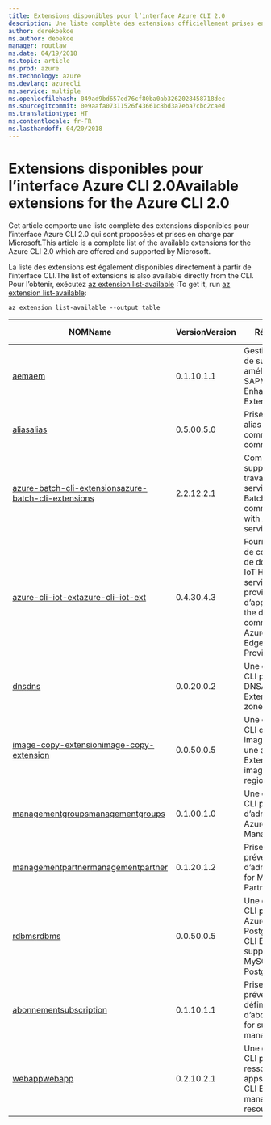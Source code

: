 ```yaml
---
title: Extensions disponibles pour l’interface Azure CLI 2.0
description: Une liste complète des extensions officiellement prises en charge pour l’interface Azure CLI 2.0
author: derekbekoe
ms.author: debekoe
manager: routlaw
ms.date: 04/19/2018
ms.topic: article
ms.prod: azure
ms.technology: azure
ms.devlang: azurecli
ms.service: multiple
ms.openlocfilehash: 049ad9bd657ed76cf80ba0ab3262028458718dec
ms.sourcegitcommit: 0e9aafa07311526f43661c8bd3a7eba7cbc2caed
ms.translationtype: HT
ms.contentlocale: fr-FR
ms.lasthandoff: 04/20/2018
---
```

# <a name="available-extensions-for-the-azure-cli-20"></a><span data-ttu-id="e4475-103">Extensions disponibles pour l’interface Azure CLI 2.0</span><span class="sxs-lookup"><span data-stu-id="e4475-103">Available extensions for the Azure CLI 2.0</span></span>

<span data-ttu-id="e4475-104">Cet article comporte une liste complète des extensions disponibles pour l’interface Azure CLI 2.0 qui sont proposées et prises en charge par Microsoft.</span><span class="sxs-lookup"><span data-stu-id="e4475-104">This article is a complete list of the available extensions for the Azure CLI 2.0 which are offered and supported by Microsoft.</span></span>

<span data-ttu-id="e4475-105">La liste des extensions est également disponibles directement à partir de l’interface CLI.</span><span class="sxs-lookup"><span data-stu-id="e4475-105">The list of extensions is also available directly from the CLI.</span></span> <span data-ttu-id="e4475-106">Pour l’obtenir, exécutez [az extension list-available](/cli/azure/extension?view=azure-cli-latest#az-extension-list-available) :</span><span class="sxs-lookup"><span data-stu-id="e4475-106">To get it, run [az extension list-available](/cli/azure/extension?view=azure-cli-latest#az-extension-list-available):</span></span>

```azurecli
az extension list-available --output table
```

| <span data-ttu-id="e4475-107">NOM</span><span class="sxs-lookup"><span data-stu-id="e4475-107">Name</span></span> | <span data-ttu-id="e4475-108">Version</span><span class="sxs-lookup"><span data-stu-id="e4475-108">Version</span></span> | <span data-ttu-id="e4475-109">Résumé</span><span class="sxs-lookup"><span data-stu-id="e4475-109">Summary</span></span> | <span data-ttu-id="e4475-110">VERSION PRÉLIMINAIRE</span><span class="sxs-lookup"><span data-stu-id="e4475-110">Preview</span></span> |
|------|---------|---------|---------|
| [<span data-ttu-id="e4475-111">aem</span><span class="sxs-lookup"><span data-stu-id="e4475-111">aem</span></span>](https://github.com/Azure/azure-cli-extensions) | <span data-ttu-id="e4475-112">0.1.1</span><span class="sxs-lookup"><span data-stu-id="e4475-112">0.1.1</span></span> | <span data-ttu-id="e4475-113">Gestion des extensions de surveillance Azure améliorée pour SAP</span><span class="sxs-lookup"><span data-stu-id="e4475-113">Manage Azure Enhanced Monitoring Extensions for SAP</span></span> |  |
| [<span data-ttu-id="e4475-114">alias</span><span class="sxs-lookup"><span data-stu-id="e4475-114">alias</span></span>](https://github.com/Azure/azure-cli-extensions) | <span data-ttu-id="e4475-115">0.5.0</span><span class="sxs-lookup"><span data-stu-id="e4475-115">0.5.0</span></span> | <span data-ttu-id="e4475-116">Prise en charge des alias de commande</span><span class="sxs-lookup"><span data-stu-id="e4475-116">Support for command aliases</span></span> | <span data-ttu-id="e4475-117">OUI</span><span class="sxs-lookup"><span data-stu-id="e4475-117">Yes</span></span> |
| [<span data-ttu-id="e4475-118">azure-batch-cli-extensions</span><span class="sxs-lookup"><span data-stu-id="e4475-118">azure-batch-cli-extensions</span></span>](https://github.com/Azure/azure-batch-cli-extensions) | <span data-ttu-id="e4475-119">2.2.1</span><span class="sxs-lookup"><span data-stu-id="e4475-119">2.2.1</span></span> | <span data-ttu-id="e4475-120">Commandes supplémentaires pour travailler avec le service Azure Batch</span><span class="sxs-lookup"><span data-stu-id="e4475-120">Additional commands for working with Azure Batch service</span></span> |  |
| [<span data-ttu-id="e4475-121">azure-cli-iot-ext</span><span class="sxs-lookup"><span data-stu-id="e4475-121">azure-cli-iot-ext</span></span>](https://github.com/azure/azure-iot-cli-extension) | <span data-ttu-id="e4475-122">0.4.3</span><span class="sxs-lookup"><span data-stu-id="e4475-122">0.4.3</span></span> | <span data-ttu-id="e4475-123">Fourniture de la couche de commandes du plan de données pour Azure IoT Hub, IoT Edge et le service de provisionnement d’appareils IoT</span><span class="sxs-lookup"><span data-stu-id="e4475-123">Provides the data plane command layer for Azure IoT Hub, IoT Edge and IoT Device Provisioning Service</span></span> |  |
| [<span data-ttu-id="e4475-124">dns</span><span class="sxs-lookup"><span data-stu-id="e4475-124">dns</span></span>](https://github.com/Azure/azure-cli-extensions) | <span data-ttu-id="e4475-125">0.0.2</span><span class="sxs-lookup"><span data-stu-id="e4475-125">0.0.2</span></span> | <span data-ttu-id="e4475-126">Une extension Azure CLI pour les zones DNS</span><span class="sxs-lookup"><span data-stu-id="e4475-126">An Azure CLI Extension for DNS zones</span></span> |  |
| [<span data-ttu-id="e4475-127">image-copy-extension</span><span class="sxs-lookup"><span data-stu-id="e4475-127">image-copy-extension</span></span>](https://github.com/Azure/azure-cli-extensions) | <span data-ttu-id="e4475-128">0.0.5</span><span class="sxs-lookup"><span data-stu-id="e4475-128">0.0.5</span></span> | <span data-ttu-id="e4475-129">Une extension Azure CLI qui copie des images d’une région à une autre.</span><span class="sxs-lookup"><span data-stu-id="e4475-129">An Azure CLI Extension that copies images from region to region.</span></span> |  |
| [<span data-ttu-id="e4475-130">managementgroups</span><span class="sxs-lookup"><span data-stu-id="e4475-130">managementgroups</span></span>](https://github.com/Azure/azure-cli-extensions) | <span data-ttu-id="e4475-131">0.1.0</span><span class="sxs-lookup"><span data-stu-id="e4475-131">0.1.0</span></span> | <span data-ttu-id="e4475-132">Une extension Azure CLI pour les groupes d’administration</span><span class="sxs-lookup"><span data-stu-id="e4475-132">An Azure CLI Extension for Management Groups</span></span> |  |
| [<span data-ttu-id="e4475-133">managementpartner</span><span class="sxs-lookup"><span data-stu-id="e4475-133">managementpartner</span></span>](https://github.com/Azure/azure-cli-extensions) | <span data-ttu-id="e4475-134">0.1.2</span><span class="sxs-lookup"><span data-stu-id="e4475-134">0.1.2</span></span> | <span data-ttu-id="e4475-135">Prise en charge de la préversion des groupes d’administration</span><span class="sxs-lookup"><span data-stu-id="e4475-135">Support for Management Partner preview</span></span> |  |
| [<span data-ttu-id="e4475-136">rdbms</span><span class="sxs-lookup"><span data-stu-id="e4475-136">rdbms</span></span>](https://github.com/Azure/azure-cli-extensions) | <span data-ttu-id="e4475-137">0.0.5</span><span class="sxs-lookup"><span data-stu-id="e4475-137">0.0.5</span></span> | <span data-ttu-id="e4475-138">Une extension Azure CLI prenant en charge Azure MySQL et Azure PostgreSQL.</span><span class="sxs-lookup"><span data-stu-id="e4475-138">An Azure CLI Extension providing support for Azure MySQL and Azure PostgreSQL.</span></span> |  |
| [<span data-ttu-id="e4475-139">abonnement</span><span class="sxs-lookup"><span data-stu-id="e4475-139">subscription</span></span>](https://github.com/Azure/azure-cli-extensions) | <span data-ttu-id="e4475-140">0.1.1</span><span class="sxs-lookup"><span data-stu-id="e4475-140">0.1.1</span></span> | <span data-ttu-id="e4475-141">Prise en charge de la préversion des définitions d’abonnement.</span><span class="sxs-lookup"><span data-stu-id="e4475-141">Support for subscription management preview.</span></span> |  |
| [<span data-ttu-id="e4475-142">webapp</span><span class="sxs-lookup"><span data-stu-id="e4475-142">webapp</span></span>](https://github.com/Azure/azure-cli-extensions) | <span data-ttu-id="e4475-143">0.2.1</span><span class="sxs-lookup"><span data-stu-id="e4475-143">0.2.1</span></span> | <span data-ttu-id="e4475-144">Une extension Azure CLI pour gérer les ressources appservice</span><span class="sxs-lookup"><span data-stu-id="e4475-144">An Azure CLI Extension to manage appservice resources</span></span> | <span data-ttu-id="e4475-145">OUI</span><span class="sxs-lookup"><span data-stu-id="e4475-145">Yes</span></span> |

